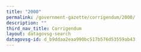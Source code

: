 ```yaml
---
title: "2000"
permalink: /government-gazette/corrigendum/2000/
description: ""
third_nav_title: Corrigendum
layout: datagovsg-search
datagovsg-id: d_b9ddaa2eaa990bc517b576d53559ab43
---
```

